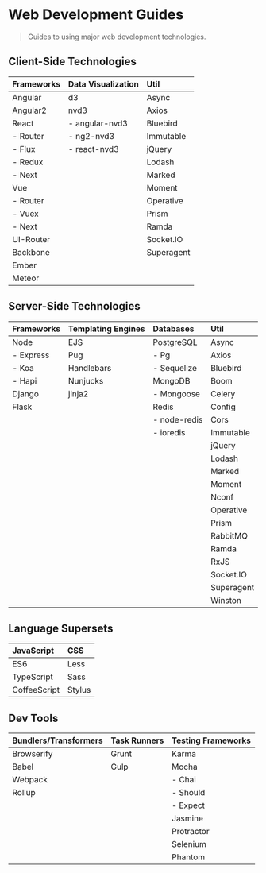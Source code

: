 # Web Development Guides
> Guides to using major web development technologies.

## Client-Side Technologies

| Frameworks | Data Visualization | Util |
|:---------- |:------------------ |:---- |
| Angular    | d3                 | Async |
| Angular2   | nvd3               | Axios |
| React      | - angular-nvd3     | Bluebird |
| - Router   | - ng2-nvd3         | Immutable |
| - Flux     | - react-nvd3       | jQuery |
| - Redux    |                    | Lodash |
| - Next     |                    | Marked |
| Vue        |                    | Moment |
| - Router   |                    | Operative |
| - Vuex     |                    | Prism |
| - Next     |                    | Ramda |
| UI-Router  |                    | Socket.IO |
| Backbone   |                    | Superagent |
| Ember      | | |
| Meteor     | | |

## Server-Side Technologies

| Frameworks | Templating Engines | Databases | Util |
|:---------- |:------------------ |:--------- |:---- |
| Node       | EJS                | PostgreSQL | Async |
| - Express  | Pug                | - Pg       | Axios |
| - Koa      | Handlebars         | - Sequelize | Bluebird |
| - Hapi     | Nunjucks           | MongoDB     | Boom |
| Django     | jinja2             | - Mongoose  | Celery |
| Flask      |                    | Redis       | Config |
|            |                    | - node-redis | Cors |
|            |                    | - ioredis    | Immutable |
|            |                    |              | jQuery |
|            |                    |              | Lodash |
|            |                    |              | Marked |
|            |                    |              | Moment |
|            |                    |              | Nconf |
|            |                    |              | Operative |
|            |                    |              | Prism |
|            |                    |              | RabbitMQ |
|            |                    |              | Ramda |
|            |                    |              | RxJS |
|            |                    |              | Socket.IO |
|            |                    |              | Superagent |
|            |                    |              | Winston |

## Language Supersets

| JavaScript | CSS |
|:---------- |:--- |
| ES6          | Less |
| TypeScript   | Sass |
| CoffeeScript | Stylus |

## Dev Tools

| Bundlers/Transformers | Task Runners | Testing Frameworks |
|:--------------------- |:------------ |:------------------ |
| Browserify            | Grunt        | Karma              |
| Babel                 | Gulp         | Mocha              |
| Webpack               |              | - Chai             |
| Rollup                |              | - Should           |
|                       |              | - Expect           |
|                       |              | Jasmine            |
|                       |              | Protractor         |
|                       |              | Selenium           |
|                       |              | Phantom            |
